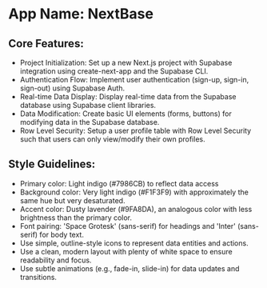 # **App Name**: NextBase

## Core Features:

- Project Initialization: Set up a new Next.js project with Supabase integration using create-next-app and the Supabase CLI.
- Authentication Flow: Implement user authentication (sign-up, sign-in, sign-out) using Supabase Auth.
- Real-time Data Display: Display real-time data from the Supabase database using Supabase client libraries.
- Data Modification: Create basic UI elements (forms, buttons) for modifying data in the Supabase database.
- Row Level Security: Setup a user profile table with Row Level Security such that users can only view/modify their own profiles.

## Style Guidelines:

- Primary color: Light indigo (#7986CB) to reflect data access
- Background color: Very light indigo (#F1F3F9) with approximately the same hue but very desaturated.
- Accent color: Dusty lavender (#9FA8DA), an analogous color with less brightness than the primary color.
- Font pairing: 'Space Grotesk' (sans-serif) for headings and 'Inter' (sans-serif) for body text.
- Use simple, outline-style icons to represent data entities and actions.
- Use a clean, modern layout with plenty of white space to ensure readability and focus.
- Use subtle animations (e.g., fade-in, slide-in) for data updates and transitions.